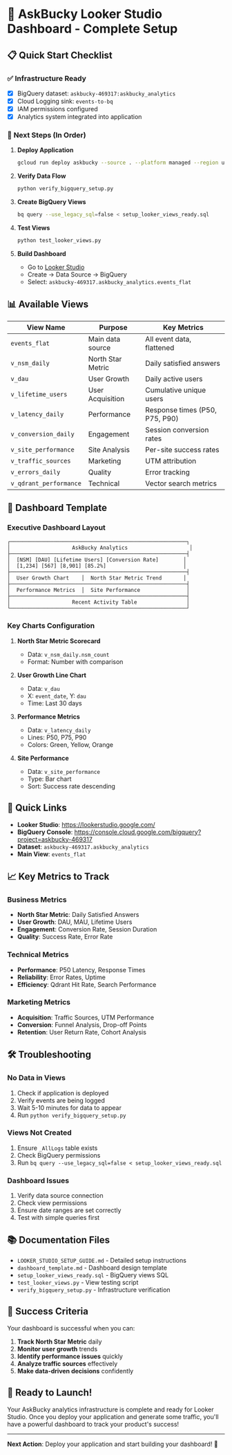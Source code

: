 # 🎯 AskBucky Looker Studio Dashboard - Complete Setup

## 📋 **Quick Start Checklist**

### ✅ **Infrastructure Ready**
- [x] BigQuery dataset: `askbucky-469317:askbucky_analytics`
- [x] Cloud Logging sink: `events-to-bq`
- [x] IAM permissions configured
- [x] Analytics system integrated into application

### 🔄 **Next Steps (In Order)**

1. **Deploy Application**
   ```bash
   gcloud run deploy askbucky --source . --platform managed --region us-central1
   ```

2. **Verify Data Flow**
   ```bash
   python verify_bigquery_setup.py
   ```

3. **Create BigQuery Views**
   ```bash
   bq query --use_legacy_sql=false < setup_looker_views_ready.sql
   ```

4. **Test Views**
   ```bash
   python test_looker_views.py
   ```

5. **Build Dashboard**
   - Go to [Looker Studio](https://lookerstudio.google.com/)
   - Create → Data Source → BigQuery
   - Select: `askbucky-469317.askbucky_analytics.events_flat`

## 📊 **Available Views**

| View Name | Purpose | Key Metrics |
|-----------|---------|-------------|
| `events_flat` | Main data source | All event data, flattened |
| `v_nsm_daily` | North Star Metric | Daily satisfied answers |
| `v_dau` | User Growth | Daily active users |
| `v_lifetime_users` | User Acquisition | Cumulative unique users |
| `v_latency_daily` | Performance | Response times (P50, P75, P90) |
| `v_conversion_daily` | Engagement | Session conversion rates |
| `v_site_performance` | Site Analysis | Per-site success rates |
| `v_traffic_sources` | Marketing | UTM attribution |
| `v_errors_daily` | Quality | Error tracking |
| `v_qdrant_performance` | Technical | Vector search metrics |

## 🎨 **Dashboard Template**

### **Executive Dashboard Layout**
```
┌─────────────────────────────────────────────────────────┐
│                    AskBucky Analytics                    │
├─────────────────────────────────────────────────────────┤
│  [NSM] [DAU] [Lifetime Users] [Conversion Rate]        │
│  [1,234] [567] [8,901] [85.2%]                         │
├─────────────────────────────────────────────────────────┤
│  User Growth Chart    │  North Star Metric Trend       │
├─────────────────────────────────────────────────────────┤
│  Performance Metrics  │  Site Performance               │
├─────────────────────────────────────────────────────────┤
│                    Recent Activity Table                │
└─────────────────────────────────────────────────────────┘
```

### **Key Charts Configuration**

1. **North Star Metric Scorecard**
   - Data: `v_nsm_daily.nsm_count`
   - Format: Number with comparison

2. **User Growth Line Chart**
   - Data: `v_dau`
   - X: `event_date`, Y: `dau`
   - Time: Last 30 days

3. **Performance Metrics**
   - Data: `v_latency_daily`
   - Lines: P50, P75, P90
   - Colors: Green, Yellow, Orange

4. **Site Performance**
   - Data: `v_site_performance`
   - Type: Bar chart
   - Sort: Success rate descending

## 🔗 **Quick Links**

- **Looker Studio**: https://lookerstudio.google.com/
- **BigQuery Console**: https://console.cloud.google.com/bigquery?project=askbucky-469317
- **Dataset**: `askbucky-469317.askbucky_analytics`
- **Main View**: `events_flat`

## 📈 **Key Metrics to Track**

### **Business Metrics**
- **North Star Metric**: Daily Satisfied Answers
- **User Growth**: DAU, MAU, Lifetime Users
- **Engagement**: Conversion Rate, Session Duration
- **Quality**: Success Rate, Error Rate

### **Technical Metrics**
- **Performance**: P50 Latency, Response Times
- **Reliability**: Error Rates, Uptime
- **Efficiency**: Qdrant Hit Rate, Search Performance

### **Marketing Metrics**
- **Acquisition**: Traffic Sources, UTM Performance
- **Conversion**: Funnel Analysis, Drop-off Points
- **Retention**: User Return Rate, Cohort Analysis

## 🛠 **Troubleshooting**

### **No Data in Views**
1. Check if application is deployed
2. Verify events are being logged
3. Wait 5-10 minutes for data to appear
4. Run `python verify_bigquery_setup.py`

### **Views Not Created**
1. Ensure `_AllLogs` table exists
2. Check BigQuery permissions
3. Run `bq query --use_legacy_sql=false < setup_looker_views_ready.sql`

### **Dashboard Issues**
1. Verify data source connection
2. Check view permissions
3. Ensure date ranges are set correctly
4. Test with simple queries first

## 📚 **Documentation Files**

- `LOOKER_STUDIO_SETUP_GUIDE.md` - Detailed setup instructions
- `dashboard_template.md` - Dashboard design template
- `setup_looker_views_ready.sql` - BigQuery views SQL
- `test_looker_views.py` - View testing script
- `verify_bigquery_setup.py` - Infrastructure verification

## 🎯 **Success Criteria**

Your dashboard is successful when you can:

1. **Track North Star Metric** daily
2. **Monitor user growth** trends
3. **Identify performance issues** quickly
4. **Analyze traffic sources** effectively
5. **Make data-driven decisions** confidently

## 🚀 **Ready to Launch!**

Your AskBucky analytics infrastructure is complete and ready for Looker Studio. Once you deploy your application and generate some traffic, you'll have a powerful dashboard to track your product's success!

---

**Next Action**: Deploy your application and start building your dashboard! 🎉 